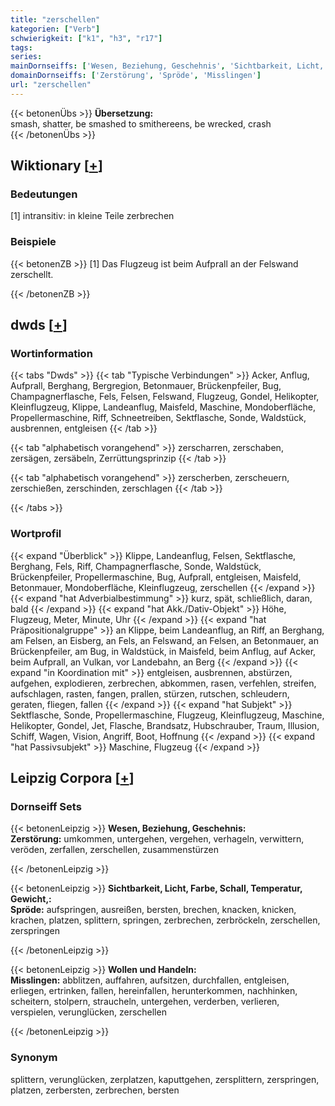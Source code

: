 ```yaml
---
title: "zerschellen"
kategorien: ["Verb"]
schwierigkeit: ["k1", "h3", "r17"]
tags:
series:
mainDornseiffs: ['Wesen, Beziehung, Geschehnis', 'Sichtbarkeit, Licht, Farbe, Schall, Temperatur, Gewicht,', 'Wollen und Handeln']
domainDornseiffs: ['Zerstörung', 'Spröde', 'Misslingen']
url: "zerschellen"
---
```


{{< betonenÜbs >}}
**Übersetzung:**  
smash, shatter, be smashed to smithereens, be wrecked, crash  
{{< /betonenÜbs >}}

## Wiktionary [[+](https://de.wiktionary.org/wiki/zerschellen)]

### Bedeutungen
[1] intransitiv: in kleine Teile zerbrechen  

### Beispiele
{{< betonenZB >}}
[1] Das Flugzeug ist beim Aufprall an der Felswand zerschellt.  

{{< /betonenZB >}}


## dwds [[+](https://www.dwds.de/wb/zerschellen)]

### Wortinformation
{{< tabs "Dwds" >}}
{{< tab "Typische Verbindungen" >}}
Acker, Anflug, Aufprall, Berghang, Bergregion, Betonmauer, Brückenpfeiler, Bug, Champagnerflasche, Fels, Felsen, Felswand, Flugzeug, Gondel, Helikopter, Kleinflugzeug, Klippe, Landeanflug, Maisfeld, Maschine, Mondoberfläche, Propellermaschine, Riff, Schneetreiben, Sektflasche, Sonde, Waldstück, ausbrennen, entgleisen
{{< /tab >}}

{{< tab "alphabetisch vorangehend" >}}
zerscharren, zerschaben, zersägen, zersäbeln, Zerrüttungsprinzip
{{< /tab >}}

{{< tab "alphabetisch vorangehend" >}}
zerscherben, zerscheuern, zerschießen, zerschinden, zerschlagen
{{< /tab >}}

{{< /tabs >}}

### Wortprofil
{{< expand "Überblick" >}} Klippe, Landeanflug, Felsen, Sektflasche, Berghang, Fels, Riff, Champagnerflasche, Sonde, Waldstück, Brückenpfeiler, Propellermaschine, Bug, Aufprall, entgleisen, Maisfeld, Betonmauer, Mondoberfläche, Kleinflugzeug, zerschellen {{< /expand >}}
{{< expand "hat Adverbialbestimmung" >}} kurz, spät, schließlich, daran, bald {{< /expand >}}
{{< expand "hat Akk./Dativ-Objekt" >}} Höhe, Flugzeug, Meter, Minute, Uhr {{< /expand >}}
{{< expand "hat Präpositionalgruppe" >}} an Klippe, beim Landeanflug, an Riff, an Berghang, am Felsen, an Eisberg, an Fels, an Felswand, an Felsen, an Betonmauer, an Brückenpfeiler, am Bug, in Waldstück, in Maisfeld, beim Anflug, auf Acker, beim Aufprall, an Vulkan, vor Landebahn, an Berg {{< /expand >}}
{{< expand "in Koordination mit" >}} entgleisen, ausbrennen, abstürzen, aufgehen, explodieren, zerbrechen, abkommen, rasen, verfehlen, streifen, aufschlagen, rasten, fangen, prallen, stürzen, rutschen, schleudern, geraten, fliegen, fallen {{< /expand >}}
{{< expand "hat Subjekt" >}} Sektflasche, Sonde, Propellermaschine, Flugzeug, Kleinflugzeug, Maschine, Helikopter, Gondel, Jet, Flasche, Brandsatz, Hubschrauber, Traum, Illusion, Schiff, Wagen, Vision, Angriff, Boot, Hoffnung {{< /expand >}}
{{< expand "hat Passivsubjekt" >}} Maschine, Flugzeug {{< /expand >}}

## Leipzig Corpora [[+](https://corpora.uni-leipzig.de/en/res?word=zerschellen&corpusId=deu_newscrawl-public_2018)]

### Dornseiff Sets
{{< betonenLeipzig >}}
**Wesen, Beziehung, Geschehnis:**  
**Zerstörung:** umkommen, untergehen, vergehen, verhageln, verwittern, veröden, zerfallen, zerschellen, zusammenstürzen  

{{< /betonenLeipzig >}}


{{< betonenLeipzig >}}
**Sichtbarkeit, Licht, Farbe, Schall, Temperatur, Gewicht,:**  
**Spröde:** aufspringen, ausreißen, bersten, brechen, knacken, knicken, krachen, platzen, splittern, springen, zerbrechen, zerbröckeln, zerschellen, zerspringen  

{{< /betonenLeipzig >}}


{{< betonenLeipzig >}}
**Wollen und Handeln:**  
**Misslingen:** abblitzen, auffahren, aufsitzen, durchfallen, entgleisen, erliegen, ertrinken, fallen, hereinfallen, herunterkommen, nachhinken, scheitern, stolpern, straucheln, untergehen, verderben, verlieren, verspielen, verunglücken, zerschellen  

{{< /betonenLeipzig >}}

### Synonym
splittern, verunglücken, zerplatzen, kaputtgehen, zersplittern, zerspringen, platzen, zerbersten, zerbrechen, bersten

